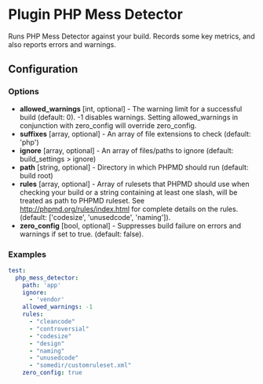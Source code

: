 Plugin PHP Mess Detector
========================

Runs PHP Mess Detector against your build. Records some key metrics, and also reports errors and warnings.

Configuration
-------------

### Options

- **allowed_warnings** [int, optional] - The warning limit for a successful build (default: 0). -1 disables warnings. Setting allowed_warnings in conjunction with zero_config will override zero_config.
- **suffixes** [array, optional] - An array of file extensions to check (default: 'php')
- **ignore** [array, optional] - An array of files/paths to ignore (default: build_settings > ignore)
- **path** [string, optional] - Directory in which PHPMD should run (default: build root)
- **rules** [array, optional] - Array of rulesets that PHPMD should use when checking your build or a string containing at least one slash, will be treated as path to PHPMD ruleset. See http://phpmd.org/rules/index.html for complete details on the rules. (default: ['codesize', 'unusedcode', 'naming']).
- **zero_config** [bool, optional] - Suppresses build failure on errors and warnings if set to true. (default: false).

### Examples

```yml
test:
  php_mess_detector:
    path: 'app'
    ignore:
      - 'vendor'
    allowed_warnings: -1
    rules:
      - "cleancode"
      - "controversial"
      - "codesize"
      - "design"
      - "naming"
      - "unusedcode"
      - "somedir/customruleset.xml"
    zero_config: true
```
